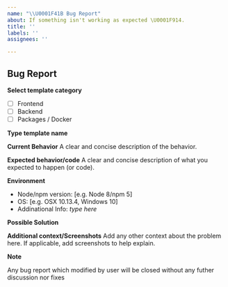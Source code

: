 ```yaml
---
name: "\\U0001F41B Bug Report"
about: If something isn't working as expected \U0001F914.
title: ''
labels: ''
assignees: ''

---
```


## Bug Report

**Select template category**

- [ ] Frontend
- [ ] Backend
- [ ] Packages / Docker

**Type template name**

<!-- example, @dalisoft/create-react-app -->

**Current Behavior**
A clear and concise description of the behavior.


**Expected behavior/code**
A clear and concise description of what you expected to happen (or code).


**Environment**
- Node/npm version: [e.g. Node 8/npm 5]
- OS: [e.g. OSX 10.13.4, Windows 10]
- Addinational Info: _type here_

**Possible Solution**
<!--- Only if you have suggestions on a fix for the bug -->

**Additional context/Screenshots**
Add any other context about the problem here. If applicable, add screenshots to help explain.

**Note**

Any bug report which modified by user will be closed without any futher discussion nor fixes
